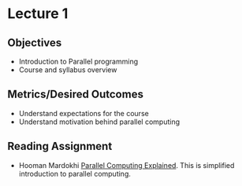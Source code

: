 # Lecture 1

## Objectives

* Introduction to Parallel programming
* Course and syllabus overview

## Metrics/Desired Outcomes

* Understand expectations for the course
* Understand motivation behind parallel computing

## Reading Assignment

* Hooman Mardokhi [Parallel Computing Explained](https://www.youtube.com/watch?v=q7sgzDH1cR8). This is simplified introduction to parallel computing.
